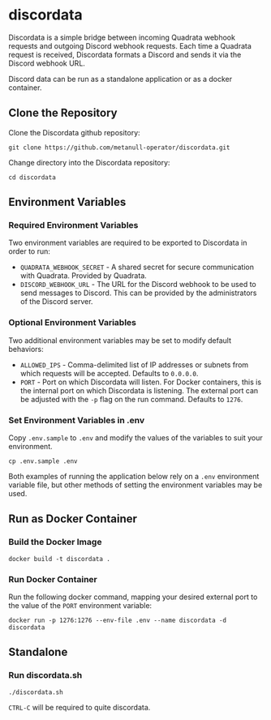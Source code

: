 # discordata
Discordata is a simple bridge between incoming Quadrata webhook
requests and outgoing Discord webhook requests. Each time a
Quadrata request is received, Discordata formats a Discord
and sends it via the Discord webhook URL.

Discord data can be run as a standalone application or as a
docker container. 

## Clone the Repository

Clone the Discordata github repository:

```console
git clone https://github.com/metanull-operator/discordata.git
```

Change directory into the Discordata repository:

```console
cd discordata
```

## Environment Variables

### Required Environment Variables

Two environment variables are required to be exported to Discordata in order to run:

- `QUADRATA_WEBHOOK_SECRET` - A shared secret for secure
  communication with Quadrata. Provided by Quadrata.
- `DISCORD_WEBHOOK_URL` - The URL for the Discord webhook to be 
  used to send messages to Discord. This can be provided by the
  administrators of the Discord server.

### Optional Environment Variables

Two additional environment variables may be set to modify default behaviors:

- `ALLOWED_IPS` - Comma-delimited list of IP addresses or subnets
  from which requests will be accepted. Defaults to `0.0.0.0`.
- `PORT` - Port on which Discordata will listen. For Docker containers,
  this is the internal port on which Discordata is listening. The
  external port can be adjusted with the `-p` flag on the run
  command. Defaults to `1276`.

### Set Environment Variables in .env

Copy `.env.sample` to `.env` and modify the values of the variables to 
suit your environment.

```console
cp .env.sample .env
```

Both examples of running the application below rely on
a `.env` environment variable file, but other methods of setting
the environment variables may be used.

## Run as Docker Container

### Build the Docker Image

```console
docker build -t discordata .
```

### Run Docker Container

Run the following docker command, mapping your desired external port to
the value of the `PORT` environment variable:

```console
docker run -p 1276:1276 --env-file .env --name discordata -d discordata
```

## Standalone

### Run discordata.sh

```console
./discordata.sh
```

`CTRL-C` will be required to quite discordata.